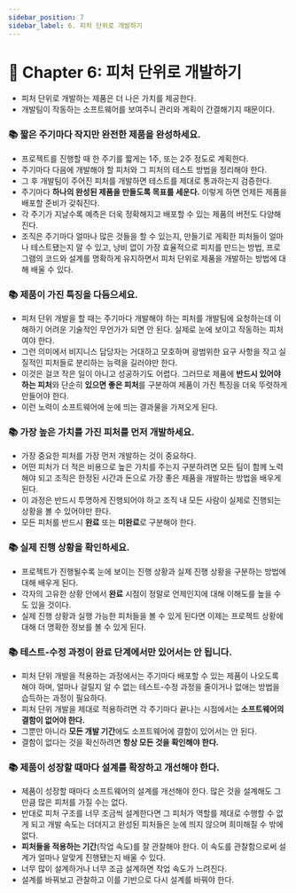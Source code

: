 ```yaml
---
sidebar_position: 7
sidebar_label: 6. 피처 단위로 개발하기
---
```


# 🌈 Chapter 6: 피처 단위로 개발하기
- 피처 단위로 개발하는 제품은 더 나은 가치를 제공한다.
- 개발팀이 작동하는 소프트웨어를 보여주니 관리와 계획이 간결해기지 때문이다.

### 📚 짧은 주기마다 작지만 완전한 제품을 완성하세요.
- 프로젝트를 진행할 때 한 주기를 짧게는 1주, 또는 2주 정도로 계획한다.
- 주기마다 다음에 개발해야 할 피처와 그 피처의 테스트 방법을 정리해야 한다.
- 그 후 개발팀이 주어진 피처를 개발하면 테스트를 제대로 통과하는지 검증한다.
- 주기마다 **하나의 완성된 제품을 만들도록 목표를 세운다.** 이렇게 하면 언제든 제품을 배포할 준비가 갖춰진다.
- 각 주기가 지날수록 예측은 더욱 정확해지고 배포할 수 있는 제품의 버전도 다양해진다.
- 조직은 주기마다 얼마나 많은 것들을 할 수 있는지, 만들기로 게획한 피처들이 얼마나 테스트됐는지 알 수 있고, 낭비 없이 가장 효율적으로 피치를 만드는 방법, 프로그램의 코드와 설계를 명확하게 유지하면서 피처 단위로 제품을 개발하는 방법에 대해 배울 수 있다.

### 📚 제품이 가진 특징을 다듬으세요.
- 피처 단위 개발을 할 때는 주기마다 개발해야 하는 피처를 개발팀에 요청하는데 이해하기 어려운 기술적인 무언가가 되면 안 된다. 실제로 눈에 보이고 작동하는 피처여야 한다.
- 그런 의미에서 비지니스 담당자는 거대하고 모호하며 광범위한 요구 사항을 작고 실질적인 피처들로 분리하는 능력을 길러야만 한다.
- 이것은 걸코 작은 일이 아니고 성공하기도 어렵다. 그러므로 제품에 **반드시 있어야 하는 피처**와 단순히 **있으면 좋은 피처**를 구분하여 제품이 가진 특징을 더욱 뚜렷하게 만들어야 한다. 
- 이런 노력이 소프트웨어에 눈에 띄는 결과물을 가져오게 된다.

### 📚 가장 높은 가치를 가진 피처를 먼저 개발하세요.
- 가장 중요한 피처를 가장 먼저 개발하는 것이 중요하다.
- 어떤 피처가 더 적은 비용으로 높은 가치를 주는지 구분하려면 모든 팀이 함께 노력해야 되고 조직은 한정된 시간과 돈으로 가장 좋은 제품을 개발하는 방법을 배우게 된다.
- 이 과정은 반드시 투명하게 진행되어야 하고 조직 내 모든 사람이 실제로 진행되는 상황을 볼 수 있어야만 한다.
- 모든 피처를 반드시 **완료** 또는 **미완료**로 구분해야 한다.

### 📚 실제 진행 상황을 확인하세요.
- 프로젝트가 진행될수록 눈에 보이는 진행 상황과 실제 진행 상황을 구분하는 방법에 대해 배우게 된다. 
- 각자의 고유한 상황 안에서 **완료** 시점이 정말로 언제인지에 대해 이해도를 높을 수도 있을 것이다.
- 실제 진행 상황과 실행 가능한 피처들을 볼 수 있게 된다면 이제는 프로젝트 상황에대해 더 명확한 정보를 볼 수 있게 된다.

### 📚 테스트-수정 과정이 완료 단계에서만 있어서는 안 됩니다.
- 피처 단위 개발을 적용하는 과정에서는 주기마다 배포할 수 있는 제품이 나오도록 해야 하며, 얼마나 걸릴지 알 수 없는 테스트-수정 과정을 줄이거나 없애는 방법을 습득하는 과정이 필요하다.
- 피처 단위 개발을 제대로 적용하려면 각 주기마다 끝나는 시점에서는 **소프트웨어의 결함이 없어야 한다.**
- 그뿐만 아니라 **모든 개발 기간**에도 소프트웨어에 결함이 있어서는 안 된다.
- 결함이 없다는 것을 확신하려면 **항상 모든 것을 확인해야 한다.**

### 📚 제품이 성장할 때마다 설계를 확장하고 개선해야 한다.
- 제품이 성장할 때마다 소프트웨어의 설계를 개선해야 한다. 많은 것을 설계해도 그만큼 많은 피처를 가질 수는 없다.
- 반대로 피처 구조를 너무 조금씩 설계한다면 그 피처가 역할를 제대로 수행할 수 없게 되고 개발 속도는 더뎌지고 완성된 피처들은 눈에 띄지 않으며 희미해질 수 밖에 없다.
- **피처들을 적용하는 기간**(작업 속도)를 잘 관찰해야 한다. 이 속도를 관찰함으로써 설계가 얼마나 알맞게 진행됐는지 배울 수 있다.
- 너무 많이 설계하거나 너무 조금 설계하면 작업 속도가 느려진다.
- 설계를 바꿔보고 관찰하고 이를 기반으로 다시 설계를 바꿔야 한다.
